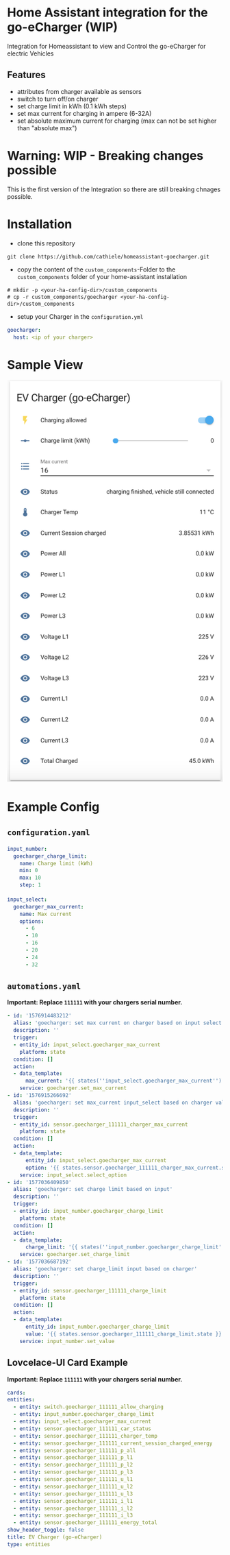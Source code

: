 # Home Assistant integration for the go-eCharger (WIP)

Integration for Homeassistant to view and Control the go-eCharger for electric Vehicles

## Features
- attributes from charger available as sensors
- switch to turn off/on charger
- set charge limit in kWh (0.1 kWh steps)
- set max current for charging in ampere (6-32A)
- set absolute maximum current for charging (max can not be set higher than "absolute max")

# Warning: WIP - Breaking changes possible
This is the first version of the Integration so there are still breaking chnages possible.

# Installation

- clone this repository
```
git clone https://github.com/cathiele/homeassistant-goecharger.git
```
- copy the content of the `custom_components`-Folder to the `custom_components` folder of your home-assistant installation

```
# mkdir -p <your-ha-config-dir>/custom_components
# cp -r custom_components/goecharger <your-ha-config-dir>/custom_components
```

* setup your Charger in the `configuration.yml`

```yml
goecharger:
  host: <ip of your charger>
```

# Sample View
![screenshot of Home Assistant](doc/ha_entity_view.png)

# Example Config

## `configuration.yaml`

```yaml
input_number:
  goecharger_charge_limit:
    name: Charge limit (kWh)
    min: 0
    max: 10
    step: 1

input_select:
  goecharger_max_current:
    name: Max current
    options:
      - 6
      - 10
      - 16
      - 20
      - 24
      - 32
```

## `automations.yaml`

**Important: Replace `111111` with your chargers serial number.**

```yaml
- id: '1576914483212'
  alias: 'goecharger: set max current on charger based on input select'
  description: ''
  trigger:
  - entity_id: input_select.goecharger_max_current
    platform: state
  condition: []
  action:
  - data_template:
      max_current: '{{ states(''input_select.goecharger_max_current'') }}'
    service: goecharger.set_max_current
- id: '1576915266692'
  alias: 'goecharger: set max_current input_select based on charger value'
  description: ''
  trigger:
  - entity_id: sensor.goecharger_111111_charger_max_current
    platform: state
  condition: []
  action:
  - data_template:
      entity_id: input_select.goecharger_max_current
      option: '{{ states.sensor.goecharger_111111_charger_max_current.state }}'
    service: input_select.select_option
- id: '1577036409850'
  alias: 'goecharger: set charge limit based on input'
  description: ''
  trigger:
  - entity_id: input_number.goecharger_charge_limit
    platform: state
  condition: []
  action:
  - data_template:
      charge_limit: '{{ states(''input_number.goecharger_charge_limit'') }}'
    service: goecharger.set_charge_limit
- id: '1577036687192'
  alias: 'goecharger: set charge_limit input based on charger'
  description: ''
  trigger:
  - entity_id: sensor.goecharger_111111_charge_limit
    platform: state
  condition: []
  action:
  - data_template:
      entity_id: input_number.goecharger_charge_limit
      value: '{{ states.sensor.goecharger_111111_charge_limit.state }}'
    service: input_number.set_value
```

## Lovcelace-UI Card Example

**Important: Replace `111111` with your chargers serial number.**

```yaml
cards:
entities:
  - entity: switch.goecharger_111111_allow_charging
  - entity: input_number.goecharger_charge_limit
  - entity: input_select.goecharger_max_current
  - entity: sensor.goecharger_111111_car_status
  - entity: sensor.goecharger_111111_charger_temp
  - entity: sensor.goecharger_111111_current_session_charged_energy
  - entity: sensor.goecharger_111111_p_all
  - entity: sensor.goecharger_111111_p_l1
  - entity: sensor.goecharger_111111_p_l2
  - entity: sensor.goecharger_111111_p_l3
  - entity: sensor.goecharger_111111_u_l1
  - entity: sensor.goecharger_111111_u_l2
  - entity: sensor.goecharger_111111_u_l3
  - entity: sensor.goecharger_111111_i_l1
  - entity: sensor.goecharger_111111_i_l2
  - entity: sensor.goecharger_111111_i_l3
  - entity: sensor.goecharger_111111_energy_total
show_header_toggle: false
title: EV Charger (go-eCharger)
type: entities
```
